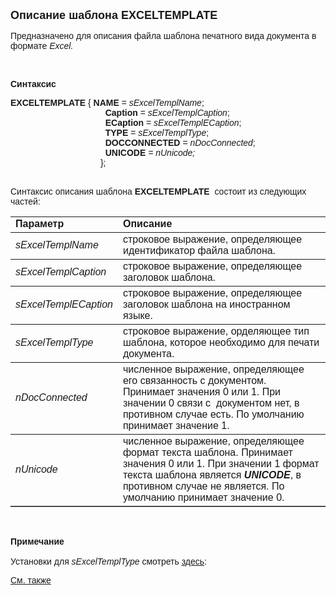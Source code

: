 ﻿<html>
<head>
<title>EXCELTEMPLATE Definition</title>
    <style type="text/css">
        .style1 {
            font-style: normal;
        }
    </style>
</head>

<body>

<p><strong><font size="4" face="Arial">Описание шаблона EXCELTEMPLATE</font></strong></p>

<p><font face="Arial">Предназначено для описания файла шаблона печатного вида 
    документа в формате<em><strong> </strong>Excel.</em> </font></p>

<p class="label">&nbsp;</p>

<p class="label"><font face="Arial"><b>Синтаксис</b></font></p>

<p><font face="Arial"><strong>EXCELTEMPLATE</strong> { <strong>NAME</strong> 
=<em>
sExcelTemplName</em>;<br>
<strong>&nbsp;&nbsp;&nbsp;&nbsp;&nbsp;&nbsp;&nbsp;&nbsp;&nbsp;&nbsp;&nbsp;&nbsp;&nbsp;&nbsp;&nbsp;&nbsp;&nbsp;&nbsp;&nbsp;&nbsp;&nbsp;&nbsp;&nbsp;&nbsp;&nbsp;&nbsp;&nbsp;&nbsp;&nbsp;&nbsp;&nbsp;&nbsp;&nbsp;&nbsp;&nbsp;&nbsp;&nbsp;&nbsp; Caption</strong> = <em>sExcelTemplCaption</em>;<br>
<strong>&nbsp;&nbsp;&nbsp;&nbsp;&nbsp;&nbsp;&nbsp;&nbsp;&nbsp;&nbsp;&nbsp;&nbsp;&nbsp;&nbsp;&nbsp;&nbsp;&nbsp;&nbsp;&nbsp;&nbsp;&nbsp;&nbsp;&nbsp;&nbsp;&nbsp;&nbsp;&nbsp;&nbsp;&nbsp;&nbsp;&nbsp;&nbsp;&nbsp;&nbsp;&nbsp;&nbsp;&nbsp;&nbsp; ЕCaption</strong> = <em>sExcelTemplECaption</em>;<br />
    <strong>&nbsp;&nbsp;&nbsp;&nbsp;&nbsp;&nbsp;&nbsp;&nbsp;&nbsp;&nbsp;&nbsp;&nbsp;&nbsp;&nbsp;&nbsp;&nbsp;&nbsp;&nbsp;&nbsp;&nbsp;&nbsp;&nbsp;&nbsp;&nbsp;&nbsp;&nbsp;&nbsp;&nbsp;&nbsp;&nbsp;&nbsp;&nbsp;&nbsp;&nbsp;&nbsp;&nbsp;&nbsp;&nbsp; TYPE</strong> 
=<em> sExcelTemplType</em>;<br>
<strong>&nbsp;&nbsp;&nbsp;&nbsp;&nbsp;&nbsp;&nbsp; &nbsp;&nbsp;&nbsp;&nbsp;&nbsp;&nbsp;&nbsp;&nbsp;&nbsp;&nbsp;&nbsp;&nbsp;&nbsp;&nbsp;&nbsp;&nbsp;&nbsp;&nbsp;&nbsp;&nbsp;&nbsp;&nbsp;&nbsp;&nbsp;&nbsp;&nbsp;&nbsp;&nbsp;&nbsp;&nbsp; DOCCONNECTED </strong>= <em>nDocConnected</em>;<em><br />
<strong>&nbsp;&nbsp;&nbsp;&nbsp;&nbsp;&nbsp;&nbsp;&nbsp;&nbsp;&nbsp;&nbsp;&nbsp;&nbsp;&nbsp;&nbsp;&nbsp;&nbsp;&nbsp;&nbsp;&nbsp;&nbsp;&nbsp;&nbsp;
    <span class="style1">&nbsp;&nbsp;&nbsp;&nbsp;&nbsp;&nbsp;&nbsp;&nbsp;&nbsp;&nbsp;&nbsp;&nbsp;&nbsp;&nbsp; UNICODE</span> </strong>= nUnicode;<br>
</em><strong>&nbsp;&nbsp;&nbsp;&nbsp;&nbsp;&nbsp;&nbsp;&nbsp;&nbsp;&nbsp;&nbsp;&nbsp;&nbsp;&nbsp;&nbsp;&nbsp;&nbsp;&nbsp; &nbsp;&nbsp;&nbsp;&nbsp;&nbsp;&nbsp;&nbsp;&nbsp;&nbsp;&nbsp;&nbsp;&nbsp;&nbsp;&nbsp;&nbsp;&nbsp;&nbsp; </strong>};<br>
<strong>&nbsp;&nbsp;&nbsp;&nbsp;&nbsp;&nbsp;</strong><br>
</font></p>

<p><font face="Arial">Синтаксис описания шаблона <strong>EXCELTEMPLATE</strong>&nbsp; состоит 
из следующих частей:</font></p>

<table border="1" cellPadding="5" cols="2" frame="below" rules="rows">
<TBODY>
  <tr vAlign="top">
    <td class="label" width="29%"><font face="Arial"><b>Параметр</b></font></td>
    <td class="label" width="71%"><font face="Arial"><strong>Описание</strong></font></td>
  </tr>
  <tr>
    <td width="29%"><font face="Arial"><em>
sExcelTemplName</em></font></td>
    <td width="71%"><font face="Arial">строковое выражение, определяющее идентификатор файла 
        шаблона.</font></td>
  </tr>
  <tr>
    <td width="29%"><font face="Arial"> <em>sExcelTemplCaption</em></font></td>
    <td width="71%"><font face="Arial">строковое выражение, 
	определяющее заголовок шаблона.</font></td>
  </tr>
  <tr>
    <td width="29%"><font face="Arial"> <em>sExcelTemplECaption</em></font></td>
    <td width="71%"><font face="Arial">строковое выражение, 
	определяющее заголовок шаблона на иностранном языке.</font></td>
  </tr>
  <tr>
    <td width="29%"><font face="Arial"><em>
        sExcelTemplType</em></font></td>
    <td width="71%"><font face="Arial">строковое выражение, орделяющее тип шаблона, 
        которое необходимо для печати документа.</font></td>
  </tr>
  <tr>
    <td width="29%"><font face="Arial"> <em>nDocConnected</em></font></td>
    <td width="71%"><font face="Arial">численное выражение, определяющее его связанность 
        с документом. Принимает значения 0 или 
        1. При значении 0 связи с&nbsp; документом нет, в противном случае 
        есть. По умолчанию принимает значение 1.</font></td>
  </tr>
  <tr>
    <td width="29%"><font face="Arial"><em>nUnicode</em></font></td>
    <td width="71%"><font face="Arial">численное выражение, определяющее формат 
        текста шаблона. Принимает значения 0 или 
        1. При значении 1 формат текста шаблона является <em> <strong>UNICODE</strong></em>, 
        в противном случае не является. 
        По умолчанию принимает значение 0.</font></td>
  </tr>
</TBODY>
</table>

<p class="label">&nbsp;</p>

<p class="label"><font face="Arial"><b>Примечание<br>
    <br />
</b>Установки для
        <em>sExcelTemplType</em> смотреть <a href="../TemplateTypes.html">здесь</a>:<br />
    </font></p>

<p class="label"><font face="Arial"><a href="../Defs.html">См. также</a></p>
</body>
</html>
